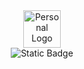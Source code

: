 <div align="center">
  <img src="https://383bb7d6682d281a381f00d776f6dfc5.io.log.br/jurassi-cc_logo_flat-v2.svg?sanitize=true" alt="Personal Logo" height="60"/>
</div>

<div align="center">
  
 <img alt="Static Badge" src="https://img.shields.io/badge/samuel_lopes-%C2%A92024-%23000000?style=for-the-badge&logo=githubpages&labelColor=%23b0b0b0">

</div>

